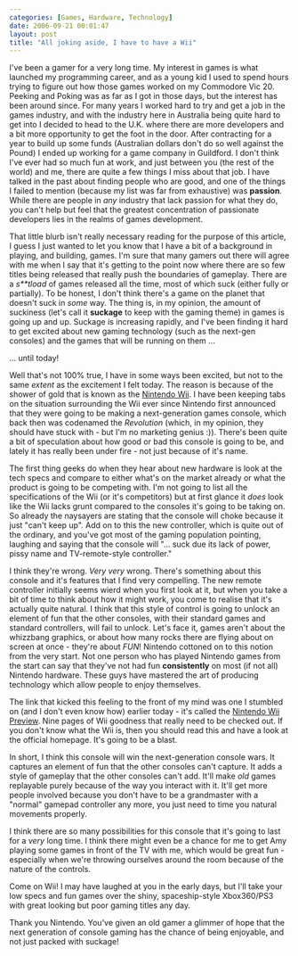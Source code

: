 ```yaml
---
categories: [Games, Hardware, Technology]
date: 2006-09-21 00:01:47
layout: post
title: "All joking aside, I have to have a Wii"
---
```

I've been a gamer for a very long time. My interest in games is what launched my programming career, and as a young kid I used to spend hours trying to figure out how those games worked on my Commodore Vic 20. Peeking and Poking was as far as I got in those days, but the interest has been around since. For many years I worked hard to try and get a job in the games industry, and with the industry here in Australia being quite hard to get into I decided to head to the U.K. where there are more developers and a bit more opportunity to get the foot in the door. After contracting for a year to build up some funds (Australian dollars don't do so well against the Pound) I ended up working for a game company in Guildford. I don't think I've ever had so much fun at work, and just between you (the rest of the world) and me, there are quite a few things I miss about that job. I have talked in the past about finding people who are good, and one of the things I failed to mention (because my list was far from exhaustive) was <strong>passion</strong>. While there are people in <em>any</em> industry that lack passion for what they do, you can't help but feel that the greatest concentration of passionate developers lies in the realms of games development.

That little blurb isn't really necessary reading for the purpose of this article, I guess I just wanted to let you know that I have a bit of a background in playing, and building, games. I'm sure that many gamers out there will agree with me when I say that it's getting to the point now where there are so few titles being released that really push the boundaries of gameplay. There are a <em>s**tload</em> of games released all the time, most of which suck (either fully or partially). To be honest, I don't think there's a game on the planet that doesn't suck in <em>some</em> way. The thing is, in my opinion, the amount of suckiness (let's call it <strong>suckage</strong> to keep with the gaming theme) in games is going up and up. Suckage is increasing rapidly, and I've been finding it hard to get excited about new gaming technology (such as the next-gen consoles) and the games that will be running on them ...

... until today!

Well that's not 100% true, I have in some ways been excited, but not to the same <em>extent</em> as the excitement I felt today. The reason is because of the shower of gold that is known as the <a href="http://wii.nintendo.com/" title="Nintendo Wii" target="_blank">Nintendo Wii</a>. I have been keeping tabs on the situation surrounding the Wii ever since Nintendo first announced that they were going to be making a next-generation games console, which back then was codenamed the <em>Revolution</em> (which, in my opinion, they should have stuck with - but I'm no marketing genius :)). There's been quite a bit of speculation about how good or bad this console is going to be, and lately it has really been under fire - not just because of it's name.

The first thing geeks do when they hear about new hardware is look at the tech specs and compare to either what's on the market already or what the product is going to be competing with. I'm not going to list all the specifications of the Wii (or it's competitors) but at first glance it <em>does</em> look like the Wii lacks grunt compared to the consoles it's going to be taking on. So already the naysayers are stating that the console will choke because it just "can't keep up". Add on to this the new controller, which is quite out of the ordinary, and you've got most of the gaming population pointing, laughing and saying that the console will "... suck due its lack of power, pissy name and TV-remote-style controller."

I think they're wrong. <em>Very very</em> wrong. There's something about this console and it's features that I find very compelling. The new remote controller initially seems wierd when you first look at it, but when you take a bit of time to think about how it might work, you come to realise that it's actually quite natural. I think that this style of control is going to unlock an element of fun that the other consoles, with their standard games and standard controllers, will fail to unlock. Let's face it, games aren't about the whizzbang graphics, or about how many rocks there are flying about on screen at once - they're about <em>FUN</em>! Nintendo cottoned on to this notion from the very start. Not one person who has played Nintendo games from the start can say that they've not had fun <strong>consistently</strong> on most (if not all) Nintendo hardware. These guys have mastered the art of producing technology which allow people to enjoy themselves.

The link that kicked this feeling to the front of my mind was one I stumbled on (and I don't even know how) earlier today - it's called the <a href="http://www.trustedreviews.com/article.aspx?art=3431" target="_blank" title="TrustedReviews - Nintendo Wii Preview">Nintendo Wii Preview</a>. Nine pages of Wii goodness that really need to be checked out. If you don't know what the Wii is, then you should read this and have a look at the official homepage. It's going to be a blast.

In short, I think this console will win the next-generation console wars. It captures an element of fun that the other consoles can't capture. It adds a style of gameplay that the other consoles can't add. It'll make <em>old</em> games replayable purely because of the way you interact with it. It'll get more people involved because you don't have to be a grandmaster with a "normal" gamepad controller any more, you just need to time you natural movements properly.

I think there are so many possibilities for this console that it's going to last for a <em>very</em> long time. I think there might even be a chance for me to get Amy playing some games in front of the TV with me, which would be great fun - especially when we're throwing ourselves around the room because of the nature of the controls.

Come on Wii! I may have laughed at you in the early days, but I'll take your low specs and fun games over the shiny, spaceship-style Xbox360/PS3 with great looking but poor gaming titles any day.

Thank you Nintendo. You've given an old gamer a glimmer of hope that the next generation of console gaming has the chance of being enjoyable, and not just packed with suckage!

